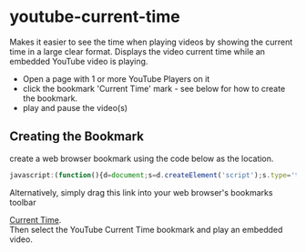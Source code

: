 # youtube-current-time

Makes it easier to see the time when playing videos by showing the current time in a large clear format. Displays the video current time while an embedded YouTube video is playing.

- Open a page with 1 or more YouTube Players on it
- click the bookmark 'Current Time' mark - see below for how to create the bookmark.
- play and pause the video(s)

## Creating the Bookmark

create a web browser bookmark using the code below as the location.

```javascript
javascript:(function(){d=document;s=d.createElement('script');s.type='text/javascript';s.src='https://raw.githack.com/music-practice-tools/youtube-current-time/master/ytct.js';d.getElementsByTagName('head')[0].appendChild(s);})();
```

Alternatively, simply drag this link into your web browser's bookmarks toolbar 
<div>
  <a href="javascript:(function(){d=document;s=d.createElement('script');s.type='text/javascript';s.src='https://raw.githack.com/music-practice-tools/youtube-current-time/master/ytct.js';d.getElementsByTagName('head')[0].appendChild(s);})();">Current Time</a>. 
 </div> 
Then select the YouTube Current Time bookmark and play an embedded video.</p>

 
